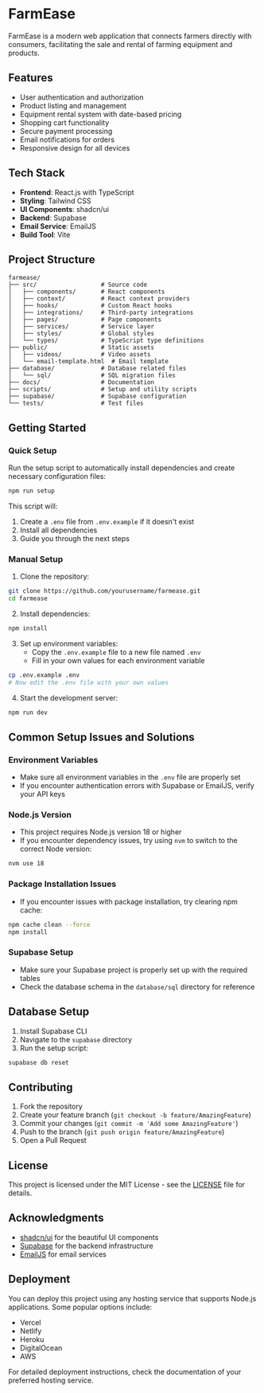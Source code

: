 # FarmEase

FarmEase is a modern web application that connects farmers directly with consumers, facilitating the sale and rental of farming equipment and products.

## Features

- User authentication and authorization
- Product listing and management
- Equipment rental system with date-based pricing
- Shopping cart functionality
- Secure payment processing
- Email notifications for orders
- Responsive design for all devices

## Tech Stack

- **Frontend**: React.js with TypeScript
- **Styling**: Tailwind CSS
- **UI Components**: shadcn/ui
- **Backend**: Supabase
- **Email Service**: EmailJS
- **Build Tool**: Vite

## Project Structure

```
farmease/
├── src/                  # Source code
│   ├── components/       # React components
│   ├── context/          # React context providers
│   ├── hooks/            # Custom React hooks
│   ├── integrations/     # Third-party integrations
│   ├── pages/            # Page components
│   ├── services/         # Service layer
│   ├── styles/           # Global styles
│   └── types/            # TypeScript type definitions
├── public/               # Static assets
│   ├── videos/           # Video assets
│   └── email-template.html  # Email template
├── database/             # Database related files
│   └── sql/              # SQL migration files
├── docs/                 # Documentation
├── scripts/              # Setup and utility scripts
├── supabase/             # Supabase configuration
└── tests/                # Test files
```

## Getting Started

### Quick Setup

Run the setup script to automatically install dependencies and create necessary configuration files:

```bash
npm run setup
```

This script will:
1. Create a `.env` file from `.env.example` if it doesn't exist
2. Install all dependencies
3. Guide you through the next steps

### Manual Setup

1. Clone the repository:
```bash
git clone https://github.com/yourusername/farmease.git
cd farmease
```

2. Install dependencies:
```bash
npm install
```

3. Set up environment variables:
   - Copy the `.env.example` file to a new file named `.env`
   - Fill in your own values for each environment variable
```bash
cp .env.example .env
# Now edit the .env file with your own values
```

4. Start the development server:
```bash
npm run dev
```

## Common Setup Issues and Solutions

### Environment Variables
- Make sure all environment variables in the `.env` file are properly set
- If you encounter authentication errors with Supabase or EmailJS, verify your API keys

### Node.js Version
- This project requires Node.js version 18 or higher
- If you encounter dependency issues, try using `nvm` to switch to the correct Node version:
```bash
nvm use 18
```

### Package Installation Issues
- If you encounter issues with package installation, try clearing npm cache:
```bash
npm cache clean --force
npm install
```

### Supabase Setup
- Make sure your Supabase project is properly set up with the required tables
- Check the database schema in the `database/sql` directory for reference

## Database Setup

1. Install Supabase CLI
2. Navigate to the `supabase` directory
3. Run the setup script:
```bash
supabase db reset
```

## Contributing

1. Fork the repository
2. Create your feature branch (`git checkout -b feature/AmazingFeature`)
3. Commit your changes (`git commit -m 'Add some AmazingFeature'`)
4. Push to the branch (`git push origin feature/AmazingFeature`)
5. Open a Pull Request

## License

This project is licensed under the MIT License - see the [LICENSE](LICENSE) file for details.

## Acknowledgments

- [shadcn/ui](https://ui.shadcn.com/) for the beautiful UI components
- [Supabase](https://supabase.io/) for the backend infrastructure
- [EmailJS](https://www.emailjs.com/) for email services

## Deployment

You can deploy this project using any hosting service that supports Node.js applications. Some popular options include:

- Vercel
- Netlify
- Heroku
- DigitalOcean
- AWS

For detailed deployment instructions, check the documentation of your preferred hosting service.
